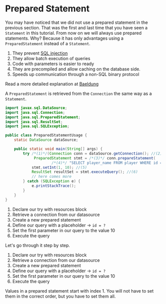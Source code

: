 # Prepared Statement

You may have noticed that we did not use a prepared statement in the previous section.
That was the first and last time that you have seen a `Statement` in this tutorial.
From now on we will always use prepared statements.
Why?
Because it has only advantages using a `PreparedStatement` instead of a `Statement`.

1. They prevent [SQL injection](https://www.w3schools.com/sql/sql_injection.asp)
2. They allow batch execution of queries
3. Code with parameters is easier to ready
4. They are precompiled and allow caching on the database side.
5. Speeds up communication through a non-SQL binary protocol

Read a more detailed explanation at [Baeldung](https://www.baeldung.com/java-statement-preparedstatement)

A `PreparedStatement` is retrieved from the `Connection` the same way as a `Statement`.

```java
import javax.sql.DataSource;
import java.sql.Connection;
import java.sql.PreparedStatement;
import java.sql.ResultSet;
import java.sql.SQLException;

public class PreparedStatementUsage {
    static DataSource dataSource;

    public static void main(String[] args) {
        try /*(1)*/(Connection conn = dataSource.getConnection(); //(2)
             PreparedStatement stmt = /*(3)*/ conn.prepareStatement( 
                     /*(4)*/ "SELECT player_name FROM player WHERE id = ?")) {
            stmt.setInt(1, 10); //(5)
            ResultSet resultSet = stmt.executeQuery(); //(6)
            // here comes more
        } catch (SQLException e) {
            e.printStackTrace();
        }
    }
}
```

1. Declare our try with resources block
2. Retrieve a connection from our datasource
3. Create a new prepared statement
4. Define our query with a placeholder -> `id = ?`
5. Set the first parameter in our query to the value 10
6. Execute the query


Let's go through it step by step.

1. Declare our try with resources block
2. Retrieve a connection from our datasource
3. Create a new prepared statement
4. Define our query with a placeholder -> `id = ?`
5. Set the first parameter in our query to the value 10
6. Execute the query

Values in a prepared statement start with index 1.
You will not have to set them in the correct order, but you have to set them all.
